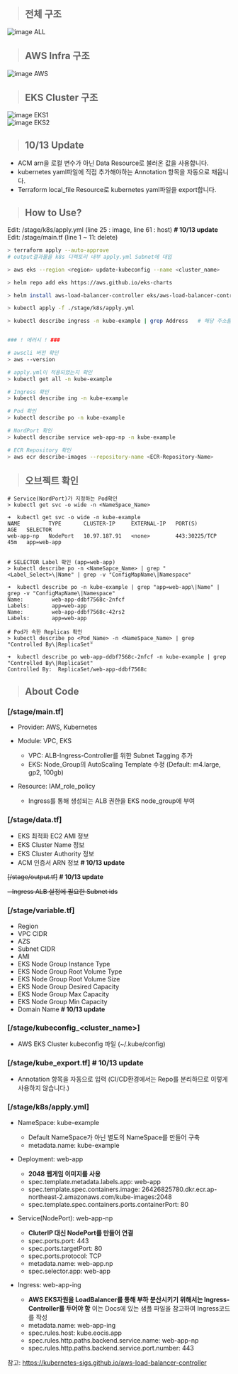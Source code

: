 > ## 전체 구조
![image ALL](./src/all.png)

> ## AWS Infra 구조
![image AWS](./src/aws.png)

> ## EKS Cluster 구조
![image EKS1](./src/eks1.png)  
![image EKS2](./src/eks2.png)

> ## 10/13 Update

- ACM arn을 로컬 변수가 아닌 Data Resource로 불러온 값을 사용합니다.
- kubernetes yaml파일에 직접 추가해야하는 Annotation 항목을 자동으로 채웁니다.
- Terraform local_file Resource로 kubernetes yaml파일을 export합니다.

> ## How to Use?

Edit: /stage/k8s/apply.yml (line 25 : image, line 61 : host)  <b># 10/13 update</b>
Edit: /stage/main.tf (line 1 ~ 11: delete)


```sh
> terraform apply --auto-approve
# output결과물을 k8s 디렉토리 내부 apply.yml Subnet에 대입

> aws eks --region <region> update-kubeconfig --name <cluster_name>

> helm repo add eks https://aws.github.io/eks-charts

> helm install aws-load-balancer-controller eks/aws-load-balancer-controller -n kube-system --set clusterName=<cluster_name>

> kubectl apply -f ./stage/k8s/apply.yml

> kubectl describe ingress -n kube-example | grep Address   # 해당 주소를 DNS CNAME에 등록


### ! 에러시 ! ###

# awscli 버전 확인
> aws --version

# apply.yml이 적용되었는지 확인
> kubectl get all -n kube-example

# Ingress 확인
> kubectl describe ing -n kube-example

# Pod 확인
> kubectl describe po -n kube-example

# NordPort 확인
> kubectl describe service web-app-np -n kube-example

# ECR Repository 확인
> aws ecr describe-images --repository-name <ECR-Repository-Name>
```

> ## 오브젝트 확인

```
# Service(NordPort)가 지정하는 Pod확인
> kubectl get svc -o wide -n <NameSpace_Name>

➜  kubectl get svc -o wide -n kube-example
NAME         TYPE       CLUSTER-IP     EXTERNAL-IP   PORT(S)         AGE   SELECTOR
web-app-np   NodePort   10.97.187.91   <none>        443:30225/TCP   45m   app=web-app


# SELECTOR Label 확인 (app=web-app)
> kubectl describe po -n <NameSapce_Name> | grep "<Label_Select>\|Name" | grep -v "ConfigMapName\|Namespace" 

➜  kubectl describe po -n kube-example | grep "app=web-app\|Name" | grep -v "ConfigMapName\|Namespace"
Name:         web-app-ddbf7568c-2nfcf
Labels:       app=web-app
Name:         web-app-ddbf7568c-42rs2
Labels:       app=web-app

# Pod가 속한 Replicas 확인
> kubectl describe po <Pod_Name> -n <NameSpace_Name> | grep "Controlled By\|ReplicaSet"

➜  kubectl describe po web-app-ddbf7568c-2nfcf -n kube-example | grep "Controlled By\|ReplicaSet"
Controlled By:  ReplicaSet/web-app-ddbf7568c
```

> ## About Code

### [/stage/main.tf]

- Provider: AWS, Kubernetes

- Module: VPC, EKS
    - VPC: ALB-Ingress-Controller를 위한 Subnet Tagging 추가
    - EKS: Node_Group의 AutoScaling Template 수정 (Default: m4.large, gp2, 100gb)

- Resource: IAM_role_policy
    - Ingress를 통해 생성되는 ALB 권한을 EKS node_group에 부여

### [/stage/data.tf]

- EKS 최적화 EC2 AMI 정보
- EKS Cluster Name 정보
- EKS Cluster Authority 정보
- ACM 인증서 ARN 정보 <b># 10/13 update</b>

~~[/stage/output.tf]~~ <b># 10/13 update</b>

~~- Ingress ALB 설정에 필요한 Subnet ids~~

### [/stage/variable.tf]

- Region
- VPC CIDR
- AZS
- Subnet CIDR
- AMI
- EKS Node Group Instance Type
- EKS Node Group Root Volume Type
- EKS Node Group Root Volume Size
- EKS Node Group Desired Capacity
- EKS Node Group Max Capacity
- EKS Node Group Min Capacity
- Domain Name   <b># 10/13 update</b>

### [/stage/kubeconfig_<cluster_name>]

- AWS EKS Cluster kubeconfig 파일 (~/.kube/config)

### [/stage/kube_export.tf]     <b># 10/13 update</b>

- Annotation 항목을 자동으로 입력 (CI/CD환경에서는 Repo를 분리하므로 이렇게 사용하지 않습니다.)

### [/stage/k8s/apply.yml]

- NameSpace: kube-example
    - Default NameSpace가 아닌 별도의 NameSpace를 만들어 구축
    - metadata.name: kube-example

- Deployment: web-app
    - <b>2048 웹게임 이미지를 사용</b>
    - spec.template.metadata.labels.app: web-app
    - spec.template.spec.containers.image: 26426825780.dkr.ecr.ap-northeast-2.amazonaws.com/kube-images:2048
    - spec.template.spec.containers.ports.containerPort: 80

- Service(NodePort): web-app-np
    - <b>CluterIP 대신 NodePort를 만들어 연결</b>
    - spec.ports.port: 443
    - spec.ports.targetPort: 80
    - spec.ports.protocol: TCP
    - metadata.name: web-app.np
    - spec.selector.app: web-app

- Ingress: web-app-ing
    - <b>AWS EKS자원을 LoadBalancer를 통해 부하 분산시키기 위해서는 Ingress-Controller를 두어야 함</b>
    이는 Docs에 있는 샘플 파일을 참고하여 Ingress코드를 작성
    - metadata.name: web-app-ing
    - spec.rules.host: kube.eocis.app
    - spec.rules.http.paths.backend.service.name: web-app-np
    - spec.rules.http.paths.backend.service.port.number: 443

참고: https://kubernetes-sigs.github.io/aws-load-balancer-controller